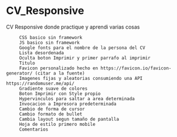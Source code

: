 # CV_Responsive
CV Responsive donde practique y aprendi varias cosas

		 CSS basico sin framework
		 JS basico sin framework
		 Google fonts para el nombre de la persona del CV
		 Lista desordenada
	  	 Oculta boton Imprimir y primer parrafo al imprimir
		 Titulo
         Favicon personalizado hecho en https://favicon.io/favicon-generator/ (citar a la fuente)
		 Imagenes fijas y aleatorias consumiendo una API https://randomuser.me/api/
	  	 Gradiente suave de colores
		 Boton Imprimir con Style propio
	  	 Hypervinculos para saltar a area determinada
		 Invocacion a Impresora predeterminada
		 Cambio de forma de cursor
		 Cambio formato de bullet
		 Cambia layout segun tamaño de pantalla
		 Hoja de estilo primero mobile
		 Comentarios

